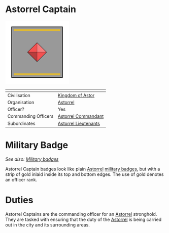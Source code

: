 # Astorrel Captain

<img src="../../../../../../images/ranks/astorrel-6-captain.png" height="200" />

| []() | |
| --- | --- |
| Civilisation | [Kingdom of Astor](../../../README.md) |
| Organisation | [Astorrel](../astorrel.md) |
| Officer? | Yes |
| Commanding Officers | [Astorrel Commandant](8-commandant.md) |
| Subordinates | [Astorrel Lieutenants](5-lieutenant.md) |

# Military Badge

*See also: [Military badges](../../../military-badges.md)*

Astorrel Captain badges look like plain [Astorrel](../astorrel.md) [military badges](../../../military-badges.md), but with a strip of gold inlaid inside its top and bottom edges. The use of gold denotes an officer rank.

# Duties

Astorrel Captains are the commanding officer for an [Astorrel](../astorrel.md) stronghold. They are tasked with ensuring that the duty of the [Astorrel](../astorrel.md) is being carried out in the city and its surrounding areas.
